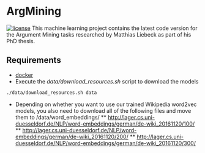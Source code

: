 # ArgMining
[![license](https://img.shields.io/github/license/mashape/apistatus.svg?maxAge=2592000)](https://github.com/Liebeck/ArgMining/blob/master/LICENSE.md)
This machine learning project contains the latest code version for the Argument Mining tasks researched by Matthias Liebeck as part of his PhD thesis.

## Requirements
* [docker](https://www.docker.com/)
* Execute the *data/download_resources.sh* script to download the models

``` bash
./data/download_resources.sh data

```
* Depending on whether you want to use our trained Wikipedia word2vec models, you also need to download all of the following files and move them to /data/word_embeddings/
** http://lager.cs.uni-duesseldorf.de/NLP/word-embeddings/german/de-wiki_20161120/100/
** http://lager.cs.uni-duesseldorf.de/NLP/word-embeddings/german/de-wiki_20161120/200/
** http://lager.cs.uni-duesseldorf.de/NLP/word-embeddings/german/de-wiki_20161120/300/